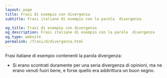 ```yaml
---
layout: page
title: Frasi di esempio con divergenza 
subtitle: Frasi italiane di esempio con la parola  divergenza

og_title: Frasi di esempio con divergenza 
og_description: Frasi italiane di esempio con la parola  divergenza
og_type: website
permalink: /frasi/d/divergenza.html
---
```


Frasi italiane di esempio contenenti la parola divergenza:


- Si erano scontrati duramente per una seria divergenza di opinioni, ma ne erano venuti fuori bene, e forse quello era addirittura un buon segno.
